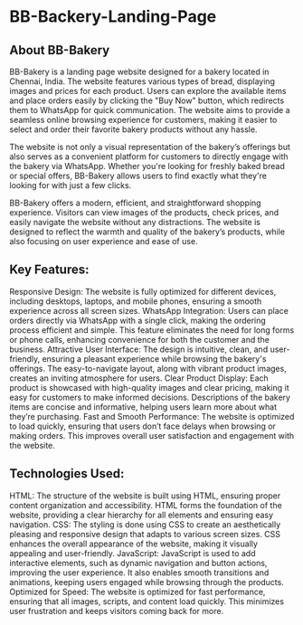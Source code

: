 # BB-Backery-Landing-Page

About BB-Bakery
---------------
BB-Bakery is a landing page website designed for a bakery located in Chennai, India. The website features various types of bread, displaying images and prices for each product. Users can explore the available items and place orders easily by clicking the "Buy Now" button, which redirects them to WhatsApp for quick communication. The website aims to provide a seamless online browsing experience for customers, making it easier to select and order their favorite bakery products without any hassle.

The website is not only a visual representation of the bakery’s offerings but also serves as a convenient platform for customers to directly engage with the bakery via WhatsApp. Whether you're looking for freshly baked bread or special offers, BB-Bakery allows users to find exactly what they're looking for with just a few clicks.

BB-Bakery offers a modern, efficient, and straightforward shopping experience. Visitors can view images of the products, check prices, and easily navigate the website without any distractions. The website is designed to reflect the warmth and quality of the bakery’s products, while also focusing on user experience and ease of use.

Key Features:
------------
Responsive Design: The website is fully optimized for different devices, including desktops, laptops, and mobile phones, ensuring a smooth experience across all screen sizes.
WhatsApp Integration: Users can place orders directly via WhatsApp with a single click, making the ordering process efficient and simple. This feature eliminates the need for long forms or phone calls, enhancing convenience for both the customer and the business.
Attractive User Interface: The design is intuitive, clean, and user-friendly, ensuring a pleasant experience while browsing the bakery's offerings. The easy-to-navigate layout, along with vibrant product images, creates an inviting atmosphere for users.
Clear Product Display: Each product is showcased with high-quality images and clear pricing, making it easy for customers to make informed decisions. Descriptions of the bakery items are concise and informative, helping users learn more about what they’re purchasing.
Fast and Smooth Performance: The website is optimized to load quickly, ensuring that users don’t face delays when browsing or making orders. This improves overall user satisfaction and engagement with the website.


Technologies Used:
-----------------

HTML: The structure of the website is built using HTML, ensuring proper content organization and accessibility. HTML forms the foundation of the website, providing a clear hierarchy for all elements and ensuring easy navigation.
CSS: The styling is done using CSS to create an aesthetically pleasing and responsive design that adapts to various screen sizes. CSS enhances the overall appearance of the website, making it visually appealing and user-friendly.
JavaScript: JavaScript is used to add interactive elements, such as dynamic navigation and button actions, improving the user experience. It also enables smooth transitions and animations, keeping users engaged while browsing through the products.
Optimized for Speed: The website is optimized for fast performance, ensuring that all images, scripts, and content load quickly. This minimizes user frustration and keeps visitors coming back for more.
